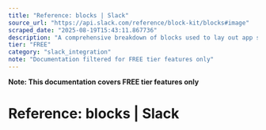 ```yaml
---
title: "Reference: blocks | Slack"
source_url: "https://api.slack.com/reference/block-kit/blocks#image"
scraped_date: "2025-08-19T15:43:11.867736"
description: "A comprehensive breakdown of blocks used to lay out app surfaces."
tier: "FREE"
category: "slack_integration"
note: "Documentation filtered for FREE tier features only"
---
```

**Note: This documentation covers FREE tier features only**

# Reference: blocks | Slack

